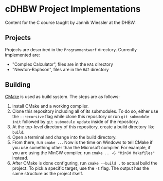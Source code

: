 # cDHBW Project Implementations

Content for the C course taught by Jannik Wiessler at the DHBW.

## Projects

Projects are described in the `Programmentwurf` directory. Currently implemented are:

- "Complex Calculator", files are in the `HA1` directory
- "Newton-Raphson", files are in the `HA2` directory

## Building

[CMake](https://cmake.org/) is used as build system. The steps are as follows:

1. Install CMake and a working compiler.
2. Clone this repository including all of its submodules. To do so, either use the `--recursive` flag while clone this
   repository or run `git submodule init` followed by `git submodule update` inside of the repository.
3. At the top-level directory of this repository, create a build directory like `build`.
4. Open a terminal and change into the build directory.
5. From there, run `cmake ..`. Now is the time on Windows to tell CMake if you use something other than the Microsoft
   compiler. For example, if you are using the MinGW compiler, run `cmake .. -G "MinGW Makefiles"` instead.
6. After CMake is done configuring, run `cmake --build .` to actual build the project. To pick a specific target, use
   the `-t` flag. The output has the same structure as the project itself.

